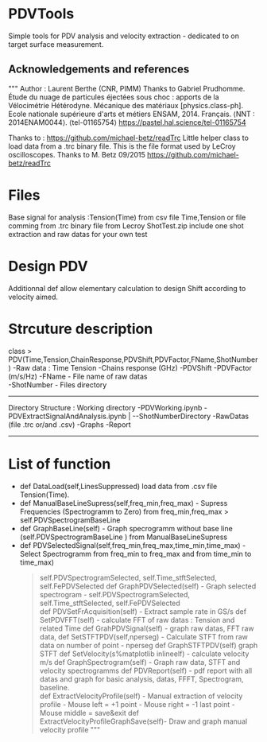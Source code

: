 # PDVTools 
Simple tools for PDV analysis and velocity extraction - dedicated to on target surface measurement.

## Acknowledgements and references
"""
Author : Laurent Berthe (CNR, PIMM)
Thanks to Gabriel Prudhomme. 
Étude du nuage de particules éjectées sous choc : apports de la Vélocimétrie Hétérodyne. Mécanique des matériaux [physics.class-ph]. 
Ecole nationale supérieure d'arts et métiers
ENSAM, 2014. 
Français. ⟨NNT : 2014ENAM0044⟩. ⟨tel-01165754⟩
https://pastel.hal.science/tel-01165754

Thanks to : 
https://github.com/michael-betz/readTrc
Little helper class to load data from a .trc binary file.
This is the file format used by LeCroy oscilloscopes.
Thanks to M. Betz 09/2015
https://github.com/michael-betz/readTrc

# Files
Base signal for analysis :Tension(Time) from csv file Time,Tension or file comming from .trc binary file from Lecroy 
ShotTest.zip include one shot extraction and raw datas for your own test

# Design PDV 
Additionnal def allow elementary calculation to design Shift according to velocity aimed.  

# Strcuture description
class > PDV(Time,Tension,ChainResponse,PDVShift,PDVFactor,FName,ShotNumber)
    -Raw data : Time Tension
    -Chains response (GHz)
    -PDVShift 
    -PDVFactor (m/s/Hz)
    -FName - File name of raw datas   
    -ShotNumber - Files directory
*************************************************************
Directory Structure : 
Working directory
    -PDVWorking.ipynb
    -PDVExtractSignalAndAnalysis.ipynb
    |
    --ShotNumberDirectory
        -RawDatas (file .trc or/and .csv)
        -Graphs 
        -Report
******************************
# List of function

- def DataLoad(self,LinesSuppressed) load data from .csv file Tension(Time). 
- def ManualBaseLineSupress(self,freq_min,freq_max) - Supress Frequencies (Spectrogramm to Zero) from freq_min,freq_max > self.PDVSpectrogramBaseLine 
- def GraphBaseLine(self) - Graph specrogramm without base line (self.PDVSpectrogramBaseLine ) from ManualBaseLineSupress
- def PDVSelectedSignal(self,freq_min,freq_max,time_min,time_max) - Select Spectrogramm from freq_min to freq_max and from time_min to time_max) 
     >self.PDVSpectrogramSelected, self.Time_stftSelected, self.FePDVSelected
def GraphPDVSelected(self) - Graph selected spectrogram  - self.PDVSpectrogramSelected, self.Time_stftSelected, self.FePDVSelected       
def PDVSetFrAcquisition(self) - Extract sample rate in GS/s
def SetPDVFFT(self) - calculate FFT of raw datas :  Tension and related Time
def GrahPDVSignal(self) - graph raw datas, FFT raw data, 
def SetSTFTPDV(self,nperseg) - Calculate STFT from raw data on number of point - nperseg
def GraphSTFTPDV(self) graph STFT
def SetVelocity(s%matplotlib inlineelf) - calculate velocity m/s
def GraphSpectrogram(self) - Graph raw data, STFT and velocity spectrogramms
def PDVReport(self) - pdf report with all datas and graph for basic analysis, datas, FFFT, Spectrogram, baseline.  
def ExtractVelocityProfile(self) - Manual extraction of velocity profile  - Mouse left = +1 point  - Mouse right = -1 last point - Mouse middle = save&exit
def ExtractVelocityProfileGraphSave(self)- Draw and graph manual velocity profile
"""
